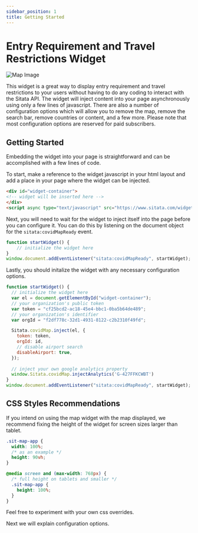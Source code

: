 ```yaml
---
sidebar_position: 1
title: Getting Started
---
```


# Entry Requirement and Travel Restrictions Widget

![Map Image](/img/widgets/map.jpeg)

This widget is a great way to display entry requirement and travel restrictions to your users without having to do any coding to interact with the Sitata API. The widget will inject content into your page asynchronously using only a few lines of javascript. There are also a number of configuration options which will allow you to remove the map, remove the search bar, remove countries or content, and a few more. Please note that most configuration options are reserved for paid subscribers.

## Getting Started

Embedding the widget into your page is straightforward and can be accomplished with a few lines of code.

To start, make a reference to the widget javascript in your html layout and add a place in your page where the widget can be injected.

```html
<div id="widget-container">
<!-- widget will be inserted here -->
</div>
<script async type="text/javascript" src="https://www.sitata.com/widgets/sitata-covid-map-v2.js"></script>
```

Next, you will need to wait for the widget to inject itself into the page before you can configure it. You can do this by listening on the document object for the `sitata:covidMapReady` event.

```javascript
function startWidget() {
    // initialize the widget here
}
window.document.addEventListener("sitata:covidMapReady", startWidget);
```

Lastly, you should initalize the widget with any necessary configuration options.

```javascript
function startWidget() {
  // initialize the widget here
  var el = document.getElementById("widget-container");
  // your organization's public token
  var token = "cf25bcd2-ac18-45e4-bbc1-0ba5b64de489";
  // your organization's identifier
  var orgId = "f2df778c-32d1-4931-8122-c2b2310f49fd";

  Sitata.covidMap.inject(el, {
    token: token,
    orgId: id,
    // disable airport search
    disableAirport: true,
  });
  
  // inject your own google analytics property
  window.Sitata.covidMap.injectAnalytics('G-427FFKCWBT')
}
window.document.addEventListener("sitata:covidMapReady", startWidget);
```

## CSS Styles Recommendations

If you intend on using the map widget with the map displayed, we recommend fixing the height of the widget for screen sizes larger than tablet.

```css
.sit-map-app {
  width: 100%;
  /* as an example */
  height: 90vh;
}

@media screen and (max-width: 768px) {
  /* full height on tablets and smaller */
  .sit-map-app {
    height: 100%;
  }
}
```

Feel free to experiment with your own css overrides.

Next we will explain configuration options.
